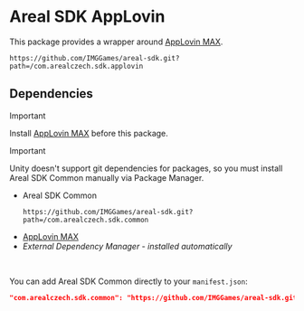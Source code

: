 # Areal SDK AppLovin

This package provides a wrapper around [AppLovin MAX](https://developers.axon.ai/en/max/unity/overview/integration/).

```
https://github.com/IMGGames/areal-sdk.git?path=/com.arealczech.sdk.applovin
```

## Dependencies

> [!IMPORTANT]
> Install [AppLovin MAX](https://developers.axon.ai/en/max/unity/overview/integration/) before this package.

> [!IMPORTANT]
> Unity doesn't support git dependencies for packages, so you must install Areal SDK Common manually via Package Manager.

-   Areal SDK Common
    ```
    https://github.com/IMGGames/areal-sdk.git?path=/com.arealczech.sdk.common
    ```
-   [AppLovin MAX](https://developers.axon.ai/en/max/unity/overview/integration/)
-   _External Dependency Manager - installed automatically_

<br/>

You can add Areal SDK Common directly to your `manifest.json`:

```json
"com.arealczech.sdk.common": "https://github.com/IMGGames/areal-sdk.git?path=/com.arealczech.sdk.common"
```
